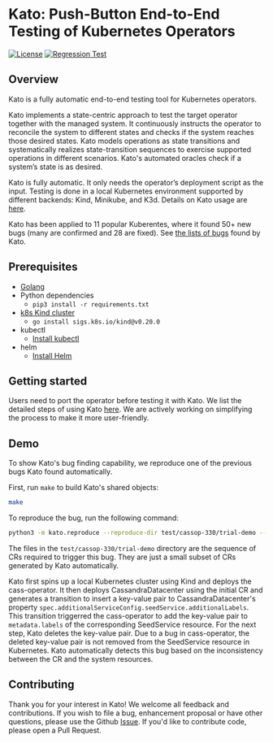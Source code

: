 # Kato: Push-Button End-to-End Testing of Kubernetes Operators
[![License](https://img.shields.io/badge/License-Apache_2.0-blue.svg)](https://opensource.org/licenses/Apache-2.0)
[![Regression Test](https://github.com/xlab-uiuc/kato/actions/workflows/unittest.yaml/badge.svg)](https://github.com/xlab-uiuc/kato/actions/workflows/unittest.yaml)


## Overview

Kato is a fully automatic end-to-end testing tool for Kubernetes operators. 

Kato implements a state-centric approach to test the target operator together with the managed system. 
It continuously instructs the operator to reconcile the system to different states and checks if the system reaches those desired states. 
Kato models operations as state transitions and systematically realizes state-transition sequences to exercise supported operations in different scenarios. 
Kato's automated oracles check if a system’s state is as desired. 

Kato is fully automatic. 
It only needs the operator’s deployment script as the input. 
Testing is done in a local Kubernetes environment supported by different backends: Kind, Minikube, and K3d. 
Details on Kato usage are [here](docs/port.md).

Kato has been applied to 11 popular Kuberentes, where it found 50+ new bugs 
(many are confirmed and 28 are fixed).
See [the lists of bugs](bugs.md) found by Kato.

## Prerequisites
- [Golang](https://go.dev/doc/install)
- Python dependencies
    - `pip3 install -r requirements.txt`
- [k8s Kind cluster](https://kind.sigs.k8s.io/)  
    - `go install sigs.k8s.io/kind@v0.20.0`
- kubectl
    - [Install kubectl](https://kubernetes.io/docs/tasks/tools/install-kubectl-linux/)
- helm
    - [Install Helm](https://helm.sh/docs/intro/install/)

## Getting started

Users need to port the operator before testing it with Kato.
We list the detailed steps of using Kato [here](docs/port.md).
We are actively working on simplifying the process to make it more user-friendly.

## Demo
To show Kato's bug finding capability, we reproduce one of the previous bugs Kato found automatically.

First, run `make` to build Kato's shared objects:
```sh
make
```

To reproduce the bug, run the following command:
```sh
python3 -m kato.reproduce --reproduce-dir test/cassop-330/trial-demo --config data/cass-operator/config.json
```
The files in the `test/cassop-330/trial-demo` directory are the sequence of CRs required to trigger
  this bug.
They are just a small subset of CRs generated by Kato automatically.

Kato first spins up a local Kubernetes cluster using Kind and deploys the cass-operator.
It then deploys CassandraDatacenter using the initial CR and 
  generates a transition to insert a key-value pair to CassandraDatacenter's property
  `spec.additionalServiceConfig.seedService.additionalLabels`.
This transition triggerred the cass-operator to add the key-value pair to `metadata.labels` of 
  the corresponding SeedService resource.
For the next step, Kato deletes the key-value pair. 
Due to a bug in cass-operator, the deleted key-value pair
  is not removed from the SeedService resource in Kubernetes.
Kato automatically detects this bug based on the inconsistency between the CR and the system resources.

## Contributing
Thank you for your interest in Kato!
We welcome all feedback and contributions.
If you wish to file a bug, enhancement proposal or have other questions,
  please use the Github [Issue](https://github.com/xlab-uiuc/kato/issues/new).
If you'd like to contribute code, please open a Pull Request.
